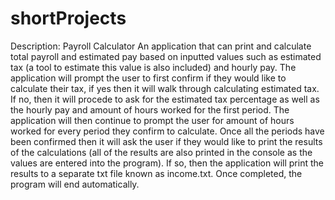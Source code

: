 # shortProjects
Description: Payroll Calculator
An application that can print and calculate total payroll and estimated pay based on inputted values such as estimated tax (a tool to estimate this value is also included)
and hourly pay. The application will prompt the user to first confirm if they would like to calculate their tax, if yes then it will walk through calculating estimated tax.
If no, then it will procede to ask for the estimated tax percentage as well as the hourly pay and amount of hours worked for the first period. The application will then
continue to prompt the user for amount of hours worked for every period they confirm to calculate. Once all the periods have been confirmed then it will ask the user if 
they would like to print the results of the calculations (all of the results are also printed in the console as the values are entered into the program). If so, then
the application will print the results to a separate txt file known as income.txt. Once completed, the program will end automatically.
